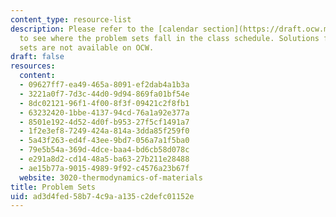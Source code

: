 ```yaml
---
content_type: resource-list
description: Please refer to the [calendar section](https://draft.ocw.mit.edu/courses/3-020-thermodynamics-of-materials-spring-2021/pages/schedule/)
  to see where the problem sets fall in the class schedule. Solutions for the problem
  sets are not available on OCW.
draft: false
resources:
  content:
  - 09627ff7-ea49-465a-8091-ef2dab4a1b3a
  - 3221a0f7-7d3c-44d0-9d94-869fa01bf54e
  - 8dc02121-96f1-4f00-8f3f-09421c2f8fb1
  - 63232420-1bbe-4137-94cd-76a1a92e377a
  - 8501e192-4d52-4d0f-b953-27f5cf1491a7
  - 1f2e3ef8-7249-424a-814a-3dda85f259f0
  - 5a43f263-ed4f-43ee-9bd7-056a7a1f5ba0
  - 79e5b54a-369d-4dce-baa4-bd6cb58d078c
  - e291a8d2-cd14-48a5-ba63-27b211e28488
  - ae15b77a-9015-4989-9f92-c4576a23b67f
  website: 3020-thermodynamics-of-materials
title: Problem Sets
uid: ad3d4fed-58b7-4c9a-a135-c2defc01152e
---
```

